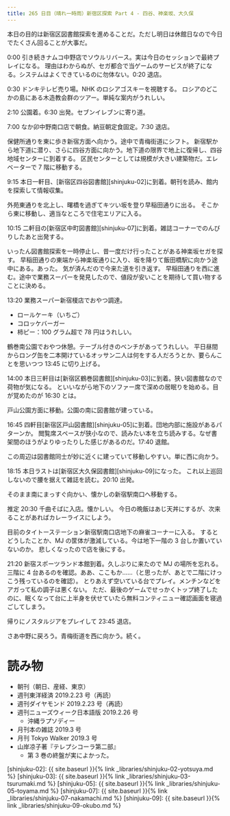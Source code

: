 ```yaml
---
title: 265 日目（晴れ一時雨）新宿区探索 Part 4 - 四谷、神楽坂、大久保
---
```


本日の目的は新宿区図書館探索を進めることだ。ただし明日は休館日なので今日でたくさん回ることが大事だ。

0:00 引き続きナムコ中野店でソウルリバース。実は今日のセッションで最終プレイになる。
理由はわからぬが、セガ都合で当ゲームのサービスが終了になる。システムはよくできているのに勿体ない。0:20 退店。

0:30 ドンキテレビ売り場。NHK のロシアゴスキーを視聴する。
ロシアのどこかの島にある木造教会群のツアー。単純な案内がうれしい。

2:10 公園着。6:30 出発。セブンイレブンに寄り道。

7:00 なか卯中野南口店で朝食。納豆朝定食固定。7:30 退店。

保健所通りを東に歩き新宿方面へ向かう。途中で青梅街道にシフト。
新宿駅から地下道に潜り、さらに四谷方面に向かう。地下道の限界で地上に復帰し、四谷地域センターに到着する。
区民センターとしては規模が大きい建築物だ。エレベーターで 7 階に移動する。

9:15 本日一軒目、[新宿区四谷図書館][shinjuku-02]に到着。朝刊を読み、館内を探索して情報収集。

外苑東通りを北上し、曙橋を過ぎてキツい坂を登り早稲田通りに出る。
そこから東に移動し、適当なところで住宅エリアに入る。

10:15 二軒目の[新宿区中町図書館][shinjuku-07]に到着。雑誌コーナーでのんびりしたあと出発する。

いったん図書館探索を一時停止し、昔一度だけ行ったことがある神楽坂セガを探す。
早稲田通りの東端から神楽坂通りに入り、坂を降りて飯田橋駅に向かう途中にある。あった。
気が済んだので今来た道を引き返す。
早稲田通りを西に進む。途中で業務スーパーを発見したので、値段が安いことを期待して買い物することに決める。

13:20 業務スーパー新宿榎店でおやつ調達。
* ロールケーキ（いちご）
* コロッケバーガー
* 柿ピー：100 グラム超で 78 円はうれしい。

鶴巻南公園でおやつ休憩。テーブル付きのベンチがあってうれしい。
平日昼間からロング缶を二本開けているオッサン二人は何をする人だろうとか、要らんことを思いつつ 13:45 に切り上げる。

14:00 本日三軒目は[新宿区鶴巻図書館][shinjuku-03]に到着。狭い図書館なので荷物が気になる。
といいながら地下のソファー席で深めの居眠りを始める。目が覚めたのが 16:30 とは。

戸山公園方面に移動。公園の南に図書館が建っている。

16:45 四軒目[新宿区戸山図書館][shinjuku-05]に到着。団地内部に施設があるパターンか。
閲覧席スペースが狭小なので、読みたい本を立ち読みする。なぜ書架間のほうがよりゆったりした感じがあるのだ。17:40 退館。

この周辺は図書館同士が妙に近くに建っていて移動しやすい。単に西に向かう。

18:15 本日ラストは[新宿区大久保図書館][shinjuku-09]になった。
これ以上巡回しないので腰を据えて雑誌を読む。20:10 出発。

そのまま南にまっすぐ向かい、懐かしの新宿駅南口へ移動する。

推定 20:30 千曲そばに入店。懐かしい。
今日の晩飯はあじ天丼にするが、次来ることがあればカレーライスにしよう。

目前のタイトーステーション新宿駅南口店地下の麻雀コーナーに入る。
するとどうしたことか、MJ の筐体が激減している。今は地下一階の 3 台しか置いていないのか。
悲しくなったので店を後にする。

21:20 新宿スポーツランド本館到着。久しぶりに来たので MJ の場所を忘れる。
三階に 4 台あるのを確認。ああ、ここもか……（と思ったが、あとで二階にけっこう残っているのを確認）。
とりあえず空いている台でプレイ。メンチンなどをアガって私の調子は悪くない。
ただ、最後のゲームでせっかくトップ終了したのに、眠くなって台に上半身を伏せていたら無料コンティニュー確認画面を寝過ごしてしまう。

帰りにノスタルジアをプレイして 23:45 退店。

さあ中野に戻ろう。青梅街道を西に向かう。続く。

# 読み物

* 朝刊（朝日、産経、東京）
* 週刊東洋経済 2019.2.23 号（再読）
* 週刊ダイヤモンド 2019.2.23 号（再読）
* 週刊ニューズウィーク日本語版 2019.2.26 号
  * 沖縄ラプソディー
* 月刊本の雑誌 2019.3 号
* 月刊 Tokyo Walker 2019.3 号
* 山岸凉子著『テレプシコーラ第二部』
  * 第 3 巻の終盤が実によかった。

[shinjuku-02]: {{ site.baseurl }}{% link _libraries/shinjuku-02-yotsuya.md %}
[shinjuku-03]: {{ site.baseurl }}{% link _libraries/shinjuku-03-tsurumaki.md %}
[shinjuku-05]: {{ site.baseurl }}{% link _libraries/shinjuku-05-toyama.md %}
[shinjuku-07]: {{ site.baseurl }}{% link _libraries/shinjuku-07-nakamachi.md %}
[shinjuku-09]: {{ site.baseurl }}{% link _libraries/shinjuku-09-okubo.md %}
